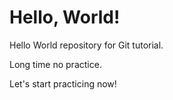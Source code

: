 # Hello, World!
Hello World repository for Git tutorial.

Long time no practice.

Let's start practicing now!
